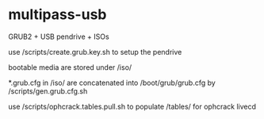 multipass-usb
=============

GRUB2 + USB pendrive + ISOs

use /scripts/create.grub.key.sh to setup the pendrive

bootable media are stored under /iso/

*.grub.cfg in /iso/ are concatenated into /boot/grub/grub.cfg by /scripts/gen.grub.cfg.sh

use /scripts/ophcrack.tables.pull.sh to populate /tables/ for ophcrack livecd

